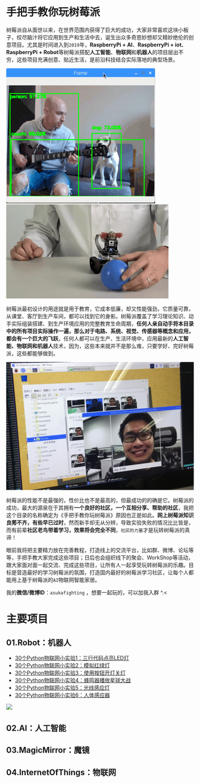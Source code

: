 
# 手把手教你玩树莓派

树莓派自从面世以来，在世界范围内获得了巨大的成功，大家非常喜欢这块小板子，绞尽脑汁将它应用到生产和生活中去，诞生出众多奇思妙想却又精妙绝伦的创意项目。尤其是时间进入到`2019`年，**RaspberryPi + AI**、**RaspberryPi + iot**、**RaspberryPi + Robot**等树莓派搭配**人工智能**、**物联网**和**机器人**的项目层出不穷，这些项目充满创意、贴近生活，是前沿科技结合实际落地的典型场景。

![](01.Robot/pic/Cover01.gif)
![](01.Robot/pic/Cover02.gif)

树莓派最初设计的用途就是用于教育，它成本低廉，却又性能强劲，它质量可靠，从课堂、客厅到生产车间，都可以找到它的身影。树莓派覆盖了学习理论知识、动手实际组装搭建、到生产环境应用的完整教育生命周期，**任何人亲自动手将本目录中的所有项目实际操作一遍，那么对于电路、系统、视觉、传感器等概念和应用，都会有一个巨大的飞跃**，任何人都可以在生产、生活环境中，应用最新的**人工智能、物联网和机器人**技术，因为，这些本来就并不是那么难，只要学好、完好树莓派，这些都能够做到。

![](01.Robot/pic/Cover03.jpg)


树莓派的性能不是最强的，性价比也不是最高的，但最成功的的确是它。树莓派的成功，最大的源泉在于其拥有**一个良好的社区，一个互相分享、帮助的社区**，我把这个目录的名称确定为《手把手教你玩树莓派》原因也正是如此。**网上树莓派知识良莠不齐，有些早已过时**，然而新手却无从分辨，导致实验失败的情况比比皆是，而有前辈**社区老鸟带着学习，效果将会完全不同**，`社区的力量`才是玩转树莓派的真谛！

眼前我将把主要精力放在完善教程，打造线上的交流平台，比如群、微博、论坛等等，手把手教大家完成这些项目；日后也会组织线下的聚会、WorkShop等活动，跟大家面对面一起交流、完成这些项目，让所有人一起享受玩转树莓派的乐趣。目标是营造最好的学习树莓派的氛围，打造国内最好的树莓派学习社区，让每个人都能用上基于树莓派的`AI`物联网智能家居。

我的**微信/微博ID**：`asukafighting` ，想要一起玩的，可以加我入群 ^.<



# 主要项目

## 01.Robot：**机器人**

- [30个Python物联网小实验1：三行代码点亮LED灯](01.Robot)
- [30个Python物联网小实验2：模拟红绿灯](01.Robot)
- [30个Python物联网小实验3：使用按钮开灯关灯](01.Robot)
- [30个Python物联网小实验4：蜂鸣器播放星球大战](01.Robot)
- [30个Python物联网小实验5：光线感应灯](01.Robot)
- [30个Python物联网小实验6：人体感应器](01.Robot)

![](01.Robot/pic/0119.gif)

## 02.AI：**人工智能**

## 03.MagicMirror：**魔镜**

## 04.InternetOfThings：**物联网**
